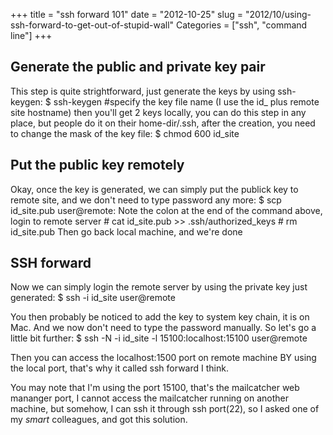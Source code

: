+++
title = "ssh forward 101"
date = "2012-10-25"
slug = "2012/10/using-ssh-forward-to-get-out-of-stupid-wall"
Categories = ["ssh", "command line"]
+++

## Generate the public and private key pair
This step is quite strightforward, just generate the keys by using ssh-keygen:
    $ ssh-keygen #specify the key file name (I use the id_ plus remote site hostname)
then you'll get 2 keys locally, you can do this step in any place, but people do it
on their home-dir/.ssh, after the creation, you need to change the mask of the key file:
    $ chmod 600 id_site

## Put the public key remotely
Okay, once the key is generated, we can simply put the publick key to remote site, and we
don't need to type password any more:
    $ scp id_site.pub user@remote:
Note the colon at the end of the command above, login to remote server
    # cat id_site.pub >> .ssh/authorized_keys
    # rm id_site.pub
Then go back local machine, and we're done

## SSH forward
Now we can simply login the remote server by using the private key just generated:
    $ ssh -i id_site user@remote

You then probably be noticed to add the key to system key chain, it is on Mac. And we now don't
need to type the password manually. So let's go a little bit further:
    $ ssh -N -i id_site -l 15100:localhost:15100 user@remote

Then you can access the localhost:1500 port on remote machine BY using the local port, that's why it
called ssh forward I think.

You may note that I'm using the port 15100, that's the mailcatcher web mananger port, I cannot access
the mailcatcher running on another machine, but somehow, I can ssh it through ssh port(22), so I asked
one of my _smart_ colleagues, and got this solution.
